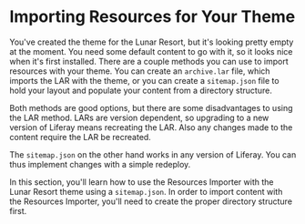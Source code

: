 # Importing Resources for Your Theme

You've created the theme for the Lunar Resort, but it's looking pretty empty at 
the moment. You need some default content to go with it, so it looks nice when
it's first installed. There are a couple methods you can use to import resources
with your theme. You can create an `archive.lar` file, which imports the LAR
with the theme, or you can create a `sitemap.json` file to hold your layout and
populate your content from a directory structure.

Both methods are good options, but there are some disadvantages to using the LAR
method. LARs are version dependent, so upgrading to a new version of Liferay
means recreating the LAR. Also any changes made to the content require the LAR
be recreated.

The `sitemap.json` on the other hand works in any version of Liferay. 
You can thus implement changes with a simple redeploy.

In this section, you'll learn how to use the Resources Importer with the Lunar
Resort theme using a `sitemap.json`. In order to import content with the
Resources Importer, you'll need to create the proper directory structure first.
